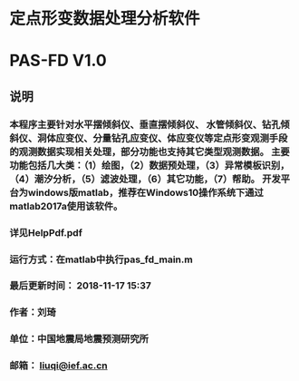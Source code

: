 # 定点形变数据处理分析软件
# PAS-FD V1.0
## 说明
### 本程序主要针对水平摆倾斜仪、垂直摆倾斜仪、 水管倾斜仪、钻孔倾斜仪、洞体应变仪、分量钻孔应变仪、体应变仪等定点形变观测手段的观测数据实现相关处理，部分功能也支持其它类型观测数据。 主要功能包括几大类：（1）绘图，（2）数据预处理，（3）异常模板识别，（4）潮汐分析，（5）滤波处理，（6）其它功能，（7）帮助。 开发平台为windows版matlab，推荐在Windows10操作系统下通过 matlab2017a使用该软件。
### 详见HelpPdf.pdf
### 运行方式：在matlab中执行pas_fd_main.m
### 最后更新时间： 2018-11-17 15:37
### 作者：刘琦
### 单位：中国地震局地震预测研究所
### 邮箱： liuqi@ief.ac.cn
